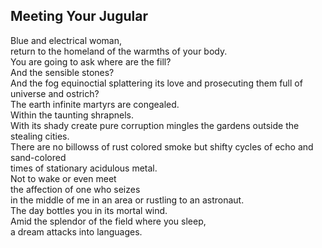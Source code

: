 Meeting Your Jugular
--------------------
Blue and electrical woman,  
return to the homeland of the warmths of your body.  
You are going to ask where are the fill?  
And the sensible stones?  
And the fog equinoctial splattering its love and prosecuting them full of  
universe and ostrich?  
The earth infinite martyrs are congealed.  
Within the taunting shrapnels.  
With its shady create pure corruption mingles the gardens outside the stealing cities.  
There are no billowss of rust colored smoke but shifty cycles of echo and sand-colored  
times of stationary acidulous metal.  
Not to wake or even meet  
the affection of one who seizes  
in the middle of me in an area or rustling to an astronaut.  
The day bottles you in its mortal wind.  
Amid the splendor of the field where you sleep,  
a dream attacks into languages.  
